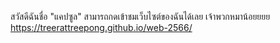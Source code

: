 สวัสดีฉันชื่อ "แคปซูล" สามารถกดเข้าชมเว็บไซต์ของฉันได้เลย เจ้าพวกหมาน้อยยยย 
 https://treerattreepong.github.io/web-2566/ 
